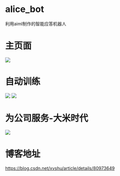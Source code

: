 # alice_bot
利用aiml制作的智能应答机器人

# 主页面
<img src="https://github.com/xvshu/alice_bot/blob/master/doc/main.jpg" ></img>

# 自动训练
<img src="https://github.com/xvshu/alice_bot/blob/master/doc/lean1.jpg" ></img>
<img src="https://github.com/xvshu/alice_bot/blob/master/doc/lean2.jpg" ></img>

# 为公司服务-大米时代
<img src="https://github.com/xvshu/alice_bot/blob/master/doc/dmsd.jpg" ></img>

# 博客地址
https://blog.csdn.net/xvshu/article/details/80973649
